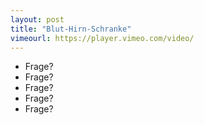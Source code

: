 ```yaml
---
layout: post
title: "Blut-Hirn-Schranke"
vimeourl: https://player.vimeo.com/video/
---
```

- Frage?
- Frage?
- Frage?
- Frage?
- Frage?







